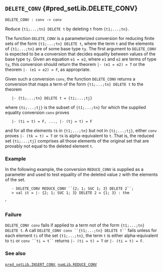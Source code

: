 ## `DELETE_CONV` {#pred_setLib.DELETE_CONV}


```
DELETE_CONV : conv -> conv
```



Reduce `{t1;...;tn} DELETE t` by deleting `t` from  `{t1;...;tn}`.


The function `DELETE_CONV` is a parameterized conversion for reducing finite
sets of the form `{t1;...;tn} DELETE t`, where the term `t` and the
elements of `{t1;...;tn}` are of some base type `ty`.  The first argument to
`DELETE_CONV` is expected to be a conversion that decides equality between
values of the base type `ty`.  Given an equation `e1 = e2`, where `e1` and
`e2` are terms of type `ty`, this conversion should return the theorem
`|- (e1 = e2) = T` or the theorem `|- (e1 = e2) = F`, as appropriate.

Given such a conversion `conv`, the function `DELETE_CONV` returns a
conversion that maps a term of the form `{t1;...;tn} DELETE t` to the
theorem
    
       |- {t1;...;tn} DELETE t = {ti;...;tj}
    
where `{ti;...;tj}` is the subset of `{t1;...;tn}` for which
the supplied equality conversion `conv` proves
    
       |- (ti = t) = F, ..., |- (tj = t) = F
    
and for all the elements `tk` in `{t1;...;tn}` but not in
`{ti;...;tj}`, either `conv` proves `|- (tk = t) = T` or `tk` is
alpha-equivalent to `t`.  That is, the reduced set `{ti;...;tj}` comprises
all those elements of the original set that are provably not equal to the
deleted element `t`.

### Example

In the following example, the conversion `REDUCE_CONV` is supplied as a
parameter and used to test equality of the deleted value `2` with the
elements of the set.
    
       - DELETE_CONV REDUCE_CONV ``{2; 1; SUC 1; 3} DELETE 2``;
       > val it = |- {2; 1; SUC 1; 3} DELETE 2 = {1; 3} : thm
    
‘

### Failure

`DELETE_CONV conv` fails if applied to a term not of the form
`{t1;...;tn} DELETE t`.  A call ``` DELETE_CONV conv ``{t1;...;tn} DELETE t`` ```
fails unless for each element `ti` of the set `{t1;...;tn}`, the
term `t` is either alpha-equivalent to `ti` or ``` conv ``ti = t`` ``` returns
`|- (ti = t) = T` or `|- (ti = t) = F`.

### See also

[`pred_setLib.INSERT_CONV`](#pred_setLib.INSERT_CONV), [`numLib.REDUCE_CONV`](#numLib.REDUCE_CONV)


